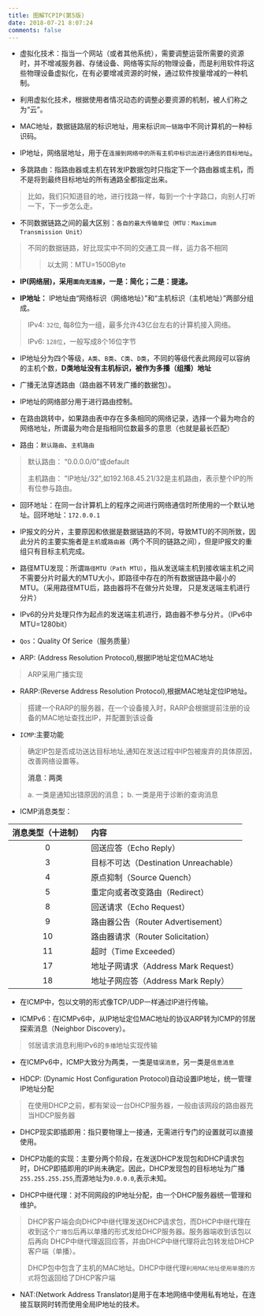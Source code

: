 ```yaml
---
title: 图解TCPIP(第5版)
date: 2018-07-21 8:07:24
comments: false
---
```


* 虚拟化技术：指当一个网站（或者其他系统），需要调整运营所需要的资源时，并不增减服务器、存储设备、网络等实际的物理设备，而是利用软件将这些物理设备虚拟化，在有必要增减资源的时候，通过软件按量增减的一种机制。

* 利用虚拟化技术，根据使用者情况动态的调整必要资源的机制，被人们称之为“云”。

* MAC地址，数据链路层的标识地址，用来标识`同一链路`中不同计算机的一种标识码。
* IP地址，网络层地址，用于在`连接到网络中的所有主机中标识出进行通信的目标地址`。

* 多跳路由：指路由器或主机在转发IP数据包时只指定下一个路由器或主机，而不是将到最终目标地址的所有通路全都指定出来。
> 比如，我们只知道目的地，进行找路一样，每到一个十字路口，向别人打听一下，下一步怎么走。

* 不同数据链路之间的最大区别：`各自的最大传输单位（MTU：Maximum Transmission Unit）`
> 不同的数据链路，好比现实中不同的交通工具一样，运力各不相同
>> 以太网：MTU=1500Byte

* **IP(网络层)，采用`面向无连接`，一是：简化；二是：提速。**

* **IP地址：**
IP地址由“网络标识（网络地址）”和“主机标识（主机地址）”两部分组成。
>IPv4: `32位`, 每8位为一组，最多允许43亿台左右的计算机接入网络。
>
>IPv6: `128位`，一般写成8个16位字节

* IP地址分为四个等级，`A类`、`B类`、`C类`、`D类`，不同的等级代表此网段可以容纳的主机个数，**D类地址没有主机标识，被作为多播（组播）地址**

* 广播无法穿透路由（路由器不转发广播的数据包）。

* IP地址的网络部分用于进行路由控制。

* 在路由跳转中，如果路由表中存在多条相同的网络记录，选择一个最为吻合的网络地址，所谓最为吻合是指相同位数最多的意思（也就是最长匹配）

* 路由：`默认路由`、`主机路由`
> 默认路由： “0.0.0.0/0”或default
>
> 主机路由： "IP地址/32",如192.168.45.21/32是主机路由，表示整个IP的所有位参与路由。

* 回环地址：在同一台计算机上的程序之间进行网络通信时所使用的一个默认地址。回环地址：`172.0.0.1`

* IP报文的分片，主要原因和依据是数据链路的不同，导致MTU的不同所致，因此分片的主要实施者是`主机`或`路由器`（两个不同的链路之间），但是IP报文的重组只有目标主机完成。

* 路径MTU发现：所谓`路径MTU（Path MTU）`，指从发送端主机到接收端主机之间不需要分片时最大的MTU大小，即路径中存在的所有数据链路中最小的MTU。（采用路径MTU后，路由器将不在做分片处理， 只是发送端主机进行分片）

* IPv6的分片处理只作为起点的发送端主机进行，路由器不参与分片。（IPv6中MTU=1280bit）

* `Qos`：Quality Of Serice（服务质量）

* ARP: (Address Resolution Protocol),根据IP地址定位MAC地址
>ARP采用广播实现
* RARP:(Reverse Address Resolution Protocol),根据MAC地址定位IP地址。
> 搭建一个RARP的服务器，在一个设备接入时，RARP会根据提前注册的设备的MAC地址查找出IP，并配置到该设备


* `ICMP`:主要功能
> 确定IP包是否成功送达目标地址,通知在发送过程中IP包被废弃的具体原因，改善网络设置等。
>
>**消息：两类**
>
>a. 一类是通知出错原因的消息；   b. 一类是用于诊断的查询消息

* ICMP消息类型：

| 消息类型（十进制） | 内容                                  |
|:------------------:|:--------------------------------------|
|         0          | 回送应答（Echo Reply）                |
|         3          | 目标不可达（Destination Unreachable） |
|         4          | 原点抑制（Source Quench）             |
|         5          | 重定向或者改变路由（Redirect）        |
|         8          | 回送请求（Echo Request）              |
|         9          | 路由器公告（Router Advertisement）    |
|         10         | 路由器请求（Router Solicitation）     |
|         11         | 超时（Time Exceeded）                 |
|         17         | 地址子网请求（Address Mark Request）  |
|         18         | 地址子网应答（Address Mark Reply）    |

* 在ICMP中，包以文明的形式像TCP/UDP一样通过IP进行传输。

* ICMPv6：在ICMPv6中，从IP地址定位MAC地址的协议ARP转为ICMP的邻居探索消息（Neighbor Discovery）。
> 邻居请求消息利用IPv6的`多播`地址实现传输
* 在ICMPv6中，ICMP大致分为两类，一类是`错误消息`，另一类是`信息消息`

* HDCP: (Dynamic Host Configuration Protocol)自动设置IP地址，统一管理IP地址分配
> 在使用DHCP之前，都有架设一台DHCP服务器，一般由该网段的路由器充当HDCP服务器

* DHCP现实即插即用：指只要物理上一接通，无需进行专门的设置就可以直接使用。

* DHCP功能的实现：主要分两个阶段，在发送DHCP发现包和DHCP请求包时，DHCP即插即用的IP尚未确定。因此，DHCP发现包的目标地址为广播`255.255.255.255`,而源地址为`0.0.0.0`,表示未知。
* DHCP中继代理：对不同网段的IP地址分配，由一个DHCP服务器统一管理和维护。
> DHCP客户端会向DHCP中继代理发送DHCP请求包，而DHCP中继代理在收到这个`广播包`后再以单播的形式发给DHCP服务器。服务器端收到该包以后再向  DHCP中继代理返回应答，并由DHCP中继代理将此包转发给DHCP客户端（单播）。
>
> DHCP包中包含了主机的MAC地址。DHCP中继代理`利用MAC地址使用单播的方式`将包返回给了DHCP客户端

* NAT:(Network Address Translator)是用于在本地网络中使用私有地址，在连接互联网时转而使用全局IP地址的技术。
